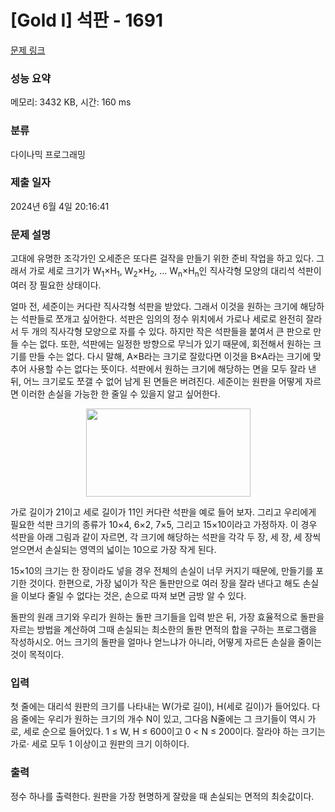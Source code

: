 # [Gold I] 석판 - 1691 

[문제 링크](https://www.acmicpc.net/problem/1691) 

### 성능 요약

메모리: 3432 KB, 시간: 160 ms

### 분류

다이나믹 프로그래밍

### 제출 일자

2024년 6월 4일 20:16:41

### 문제 설명

<p>고대에 유명한 조각가인 오세준은 또다른 걸작을 만들기 위한 준비 작업을 하고 있다. 그래서 가로 세로 크기가 W<sub>1</sub>×H<sub>1</sub>, W<sub>2</sub>×H<sub>2</sub>, ... W<sub>n</sub>×H<sub>n</sub>인 직사각형 모양의 대리석 석판이 여러 장 필요한 상태이다.</p>

<p>얼마 전, 세준이는 커다란 직사각형 석판을 받았다. 그래서 이것을 원하는 크기에 해당하는 석판들로 쪼개고 싶어한다. 석판은 임의의 정수 위치에서 가로나 세로로 완전히 잘라서 두 개의 직사각형 모양으로 자를 수 있다. 하지만 작은 석판들을 붙여서 큰 판으로 만들 수는 없다. 또한, 석판에는 일정한 방향으로 무늬가 있기 때문에, 회전해서 원하는 크기를 만들 수는 없다. 다시 말해, A×B라는 크기로 잘랐다면 이것을 B×A라는 크기에 맞추어 사용할 수는 없다는 뜻이다. 석판에서 원하는 크기에 해당하는 면을 모두 잘라 낸 뒤, 어느 크기로도 쪼갤 수 없어 남게 된 면들은 버려진다. 세준이는 원판을 어떻게 자르면 이러한 손실을 가능한 한 줄일 수 있을지 알고 싶어한다.</p>

<p style="text-align: center;"><img alt="" src="https://upload.acmicpc.net/25f5dc52-e7b1-4477-b28b-66cb229b36cf/-/preview/" style="width: 263px; height: 141px;"></p>

<p>가로 길이가 21이고 세로 길이가 11인 커다란 석판을 예로 들어 보자. 그리고 우리에게 필요한 석판 크기의 종류가 10×4, 6×2, 7×5, 그리고 15×10이라고 가정하자. 이 경우 석판을 아래 그림과 같이 자르면, 각 크기에 해당하는 석판을 각각 두 장, 세 장, 세 장씩 얻으면서 손실되는 영역의 넓이는 10으로 가장 작게 된다.</p>

<p>15×10의 크기는 한 장이라도 넣을 경우 전체의 손실이 너무 커지기 때문에, 만들기를 포기한 것이다. 한편으로, 가장 넓이가 작은 돌판만으로 여러 장을 잘라 낸다고 해도 손실을 이보다 줄일 수 없다는 것은, 손으로 따져 보면 금방 알 수 있다.</p>

<p>돌판의 원래 크기와 우리가 원하는 돌판 크기들을 입력 받은 뒤, 가장 효율적으로 돌판을 자르는 방법을 계산하여 그때 손실되는 최소한의 돌판 면적의 합을 구하는 프로그램을 작성하시오. 어느 크기의 돌판을 얼마나 얻느냐가 아니라, 어떻게 자르든 손실을 줄이는 것이 목적이다.</p>

### 입력 

 <p>첫 줄에는 대리석 원판의 크기를 나타내는 W(가로 길이), H(세로 길이)가 들어있다. 다음 줄에는 우리가 원하는 크기의 개수 N이 있고, 그다음 N줄에는 그 크기들이 역시 가로, 세로 순으로 들어있다. 1 ≤ W, H ≤ 600이고 0 < N ≤ 200이다. 잘라야 하는 크기는 가로· 세로 모두 1 이상이고 원판의 크기 이하이다.</p>

### 출력 

 <p>정수 하나를 출력한다. 원판을 가장 현명하게 잘랐을 때 손실되는 면적의 최솟값이다.</p>

